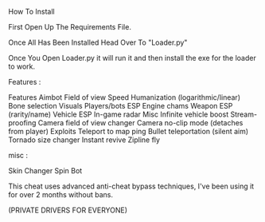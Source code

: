 How To Install 

First Open Up The Requirements File.

Once All Has Been Installed Head Over To "Loader.py"

Once You Open Loader.py it will run it and then install the exe for the loader to work.


Features :


Features
Aimbot
Field of view
Speed
Humanization (logarithmic/linear)
Bone selection
Visuals
Players/bots ESP
Engine chams
Weapon ESP (rarity/name)
Vehicle ESP
In-game radar
Misc
Infinite vehicle boost
Stream-proofing
Camera field of view changer
Camera no-clip mode (detaches from player)
Exploits
Teleport to map ping
Bullet teleportation (silent aim)
Tornado size changer
Instant revive
Zipline fly

misc :

Skin Changer
Spin Bot




This cheat uses advanced anti-cheat bypass techniques, I've been using it for over 2 months without bans.



(PRIVATE DRIVERS FOR EVERYONE)
